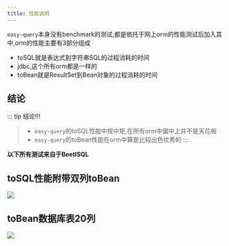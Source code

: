```yaml
---
title: 性能说明
---
```

`easy-query`本身没有benchmark的测试,都是依托于网上orm的性能测试后加入其中,orm的性能主要有3部分组成

- toSQL就是表达式到字符串SQL的过程消耗的时间
- jdbc,这个所有orm都是一样的
- toBean就是ResultSet到Bean对象的过程消耗的时间

## 结论

::: tip 结论!!!
> - `easy-query`的toSQL性能中规中矩,在所有orm中偏中上并不是天花板
> - `easy-query`的toBean性能在orm中算是比较出色优秀的
:::

**以下所有测试来自于BeetlSQL**

## toSQL性能附带双列toBean
<img src="/toSQL.png">



## toBean数据库表20列
<img src="/toBean.png">